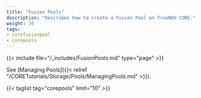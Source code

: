 ```yaml
---
title: "Fusion Pools"
description: "Describes how to create a Fusion Pool on TrueNAS CORE."
weight: 30
tags:
- corefusionpool
- corepools
---
```



{{< include file="/_includes/FusionPools.md" type="page" >}}

See [Managing Pools]({{< relref "/CORETutorials/Storage/Pools/ManagingPools.md" >}}).

{{< taglist tag="corepools" limit="10" >}}
